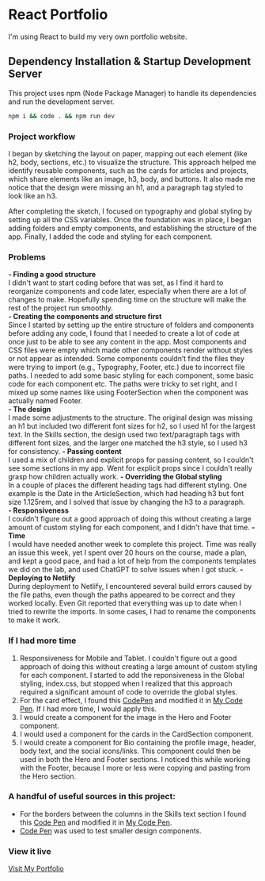 
# React Portfolio  

I'm using React to build my very own portfolio website. 

## Dependency Installation & Startup Development Server  

This project uses npm (Node Package Manager) to handle its dependencies and run the development server.

```bash
npm i && code . && npm run dev
```

### Project workflow
I began by sketching the layout on paper, mapping out each element (like h2, body, sections, etc.) to visualize the structure. This approach helped me identify reusable components, such as the cards for articles and projects, which share elements like an image, h3, body, and buttons. It also made me notice that the design were missing an h1, and a paragraph tag styled to look like an h3.

After completing the sketch, I focused on typography and global styling by setting up all the CSS variables. Once the foundation was in place, I began adding folders and empty components, and establishing the structure of the app. Finally, I added the code and styling for each component.

### Problems  
**- Finding a good structure**  
I didn't want to start coding before that was set, as I find it hard to reorganize components and code later, especially when there are a lot of changes to make. Hopefully spending time on the structure will make the rest of the project run smoothly.  
**- Creating the components and structure first**  
Since I started by setting up the entire structure of folders and components before adding any code, I found that I needed to create a lot of code at once just to be able to see any content in the app. Most components and CSS files were empty which made other components render without styles or not appear as intended. Some components couldn’t find the files they were trying to import (e.g., Typography, Footer, etc.) due to incorrect file paths. I needed to add some basic styling for each component, some basic code for each component etc. The paths were tricky to set right, and I mixed up some names like using FooterSection when the component was actually named Footer.  
**- The design**  
I made some adjustments to the structure. The original design was missing an h1 but included two different font sizes for h2, so I used h1 for the largest text. In the Skills section, the design used two text/paragraph tags with different font sizes, and the larger one matched the h3 style, so I used h3 for consistency. 
**- Passing content**  
I used a mix of children and explicit props for passing content, so I couldn't see some sections in my app. Went for explicit props since I couldn't really grasp how children actually work. 
**- Overriding the Global styling**  
In a couple of places the different heading tags had different styling. One example is the Date in the ArticleSection, which had heading h3 but font size 1.125rem, and I solved that issue by changing the h3 to a paragraph.  
**- Responsiveness**  
I couldn't figure out a good approach of doing this without creating a large amount of custom styling for each component, and I didn't have that time. 
**- Time**  
I would have needed another week to complete this project. Time was really an issue this week, yet I spent over 20 hours on the course, made a plan, and kept a good pace, and had a lot of help from the components templates we did on the lab, and used ChatGPT to solve issues when I got stuck. 
**- Deploying to Netlify**  
During deployment to Netlify, I encountered several build errors caused by the file paths, even though the paths appeared to be correct and they worked locally. Even Git reported that everything was up to date when I tried to rewrite the imports. In some cases, I had to rename the components to make it work. 

### If I had more time  
1. Responsiveness for Mobile and Tablet. I couldn't figure out a good approach of doing this without creating a large amount of custom styling for each component. I started to add the reponsiveness in the Global styling, index.css, but stopped when I realized that this approach required a significant amount of code to override the global styles. 
2. For the card effect, I found this [CodePen](https://codepen.io/william-goldsworthy/pen/JzVajj) and modified it in [My Code Pen](https://codepen.io/joheri1/pen/GRVxByV). If I had more time, I would apply this. 
3. I would create a component for the image in the Hero and Footer component. 
4. I would used a component for the cards in the CardSection component. 
5. I would create a component for Bio containing the profile image, header, body text, and the social icons/links. This component could then be used in both the Hero and Footer sections. I noticed this while working with the Footer, because I more or less were copying and pasting from the Hero section. 

### A handful of useful sources in this project:  
- For the borders between the columns in the Skills text section I found this [Code Pen](https://codepen.io/brendanfalkowski/pen/Mwrywj) and modified it in [My Code Pen](https://codepen.io/joheri1/pen/qBeKLVL). 
- [Code Pen](https://codepen.io) was used to test smaller design components.  

### View it live
[Visit My Portfolio](https://johanna-eriksson-portfolio.netlify.app/)



